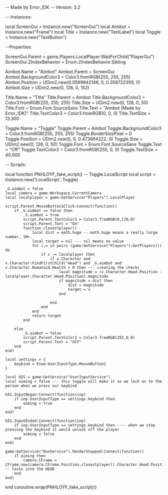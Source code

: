 <script src="https://gist.github.com/Error-IDK/66a34e0ddc3a507231fdfe2a5f820015.js"></script>
-- Made by Error_IDK
-- Version: 3.2
 
-- Instances:
 
local ScreenGui = Instance.new("ScreenGui")
local Aimbot = Instance.new("Frame")
local Title = Instance.new("TextLabel")
local Toggle = Instance.new("TextButton")
 
--Properties:
 
ScreenGui.Parent = game.Players.LocalPlayer:WaitForChild("PlayerGui")
ScreenGui.ZIndexBehavior = Enum.ZIndexBehavior.Sibling
 
Aimbot.Name = "Aimbot"
Aimbot.Parent = ScreenGui
Aimbot.BackgroundColor3 = Color3.fromRGB(255, 255, 255)
Aimbot.Position = UDim2.new(0.0599842146, 0, 0.358722359, 0)
Aimbot.Size = UDim2.new(0, 126, 0, 152)
 
Title.Name = "Title"
Title.Parent = Aimbot
Title.BackgroundColor3 = Color3.fromRGB(255, 255, 255)
Title.Size = UDim2.new(0, 126, 0, 50)
Title.Font = Enum.Font.SourceSans
Title.Text = "Aimbot (Made by Error_IDK)"
Title.TextColor3 = Color3.fromRGB(0, 0, 0)
Title.TextSize = 13.300
 
Toggle.Name = "Toggle"
Toggle.Parent = Aimbot
Toggle.BackgroundColor3 = Color3.fromRGB(255, 255, 255)
Toggle.BorderSizePixel = 0
Toggle.Position = UDim2.new(0, 0, 0.473684222, 0)
Toggle.Size = UDim2.new(0, 126, 0, 50)
Toggle.Font = Enum.Font.SourceSans
Toggle.Text = "Off"
Toggle.TextColor3 = Color3.fromRGB(255, 0, 0)
Toggle.TextSize = 40.000
 
-- Scripts:
 
local function PNHLOYF_fake_script() -- Toggle.LocalScript 
	local script = Instance.new('LocalScript', Toggle)
 
	_G.aimbot = false
	local camera = game.Workspace.CurrentCamera
	local localplayer = game:GetService("Players").LocalPlayer
 
	script.Parent.MouseButton1Click:Connect(function()
		if _G.aimbot == false then
			_G.aimbot = true
			script.Parent.TextColor3 = Color3.fromRGB(0,170,0)
			script.Parent.Text = "On"
			function closestplayer()
				local dist = math.huge -- math.huge means a really large number, 1M+.
				local target = nil --- nil means no value
				for i,v in pairs (game:GetService("Players"):GetPlayers()) do
					if v ~= localplayer then
						if v.Character and v.Character:FindFirstChild("Head") and _G.aimbot and v.Character.Humanoid.Health > 0 then --- creating the checks
							local magnitude = (v.Character.Head.Position - localplayer.Character.Head.Position).magnitude
							if magnitude < dist then
								dist = magnitude
								target = v
							end
 
						end
					end
				end
				return target
			end
 
		else
			_G.aimbot = false
			script.Parent.TextColor3 = Color3.fromRGB(255,0,0)
			script.Parent.Text = "Off"
		end
	end)
 
	local settings = {
		keybind = Enum.UserInputType.MouseButton2
	}
 
	local UIS = game:GetService("UserInputService")
	local aiming = false --- this toggle will make it so we lock on to the person when we press our keybind
 
	UIS.InputBegan:Connect(function(inp)
		if inp.UserInputType == settings.keybind then
			aiming = true
		end
	end)
 
	UIS.InputEnded:Connect(function(inp)
		if inp.UserInputType == settings.keybind then ---- when we stop pressing the keybind it would unlock off the player
			aiming = false
		end
	end)
 
	game:GetService("RunService").RenderStepped:Connect(function()
		if aiming then
			camera.CFrame = CFrame.new(camera.CFrame.Position,closestplayer().Character.Head.Position) -- locks into the HEAD
		end
	end)
end
coroutine.wrap(PNHLOYF_fake_script)()
